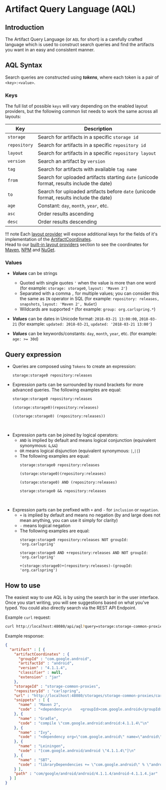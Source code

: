 # Artifact Query Language (AQL)

## Introduction 

The Artifact Query Language (or `AQL` for short) is a carefully crafted language which is used to construct 
search queries and find the artifacts you want in an easy and consistent manner.

## AQL Syntax

Search queries are constructed using _**tokens**_, where each token is a pair of `<key>:<value>`.

### Keys

The full list of possible `keys` will vary depending on the enabled layout providers, but the following common list 
needs to work the same across all layouts:

| Key        | Description     | 
| ---------- |---------------- |
| `storage`    | Search for artifacts in a specific `storage id` |
| `repository` | Search for artifacts in a specific `repository id` |
| `layout`     | Search for artifacts in a specific `repository layout` |
| `version`    | Search an artifact by `version` |
| `tag`        | Search for artifacts with available `tag name` |
| `from`       | Search for uploaded artifacts starting `date` (unicode format, results include the date) |
| `to`         | Search for uploaded artifacts before `date` (unicode format, results include the date) |
| `age`        | Constant: `day`, `month`, `year`, etc. |
| `asc`        | Order results ascending |
| `desc`       | Order results descending |

!!! note
    Each [layout provider] will expose additional keys for the fields of it's implementation of the [ArtifactCoordinates].  
    Head to our [built-in layout providers] section to see the coordinates for [Maven], [NPM] and [NuGet].  

### Values

* _**Values**_ can be strings

  * Quoted with single quotes `'` when the value is more than one word (for example: `storage: storage0`, `layout: 'Maven 2'`)
  * Separated with a comma `,` for multiple values; you can consider this the same as `IN` operator in SQL  (for example: `repository: releases, snapshots`, `layout: 'Maven 2', NuGet`)
  * Wildcards are supported `*` (for example: `group: org.carlspring.*`)

* _**Values**_ can be dates in Unicode format: `2018-03-21 13:00:00`, `2018-03-21` (for example: `updated: 2018-03-21`, `updated: '2018-03-21 13:00'`)

* _**Values**_ can be keywords/constants: `day`, `month`, `year`, etc. (for example: `age: >= 30d`)

## Query expression

* Queries are composed using `Tokens` to create an expression:
    ```
    storage:storage0 repository:releases
    ```

* Expression parts can be surrounded by round brackets for more advanced queries. The following examples are equal: 
    ```
    storage:storage0 repository:releases
    ``` 
    ```
    (storage:storage0)(repository:releases)
    ```
    ```
    ((storage:storage0) (repository:releases))
    ```
&nbsp;    
* Expression parts can be joined by logical operators:
    * `AND` is implied by default and means logical conjunction (equivalent synonymous: `&`,`&&`)
    * `OR` means logical disjunction (equivalent synonymous: `|`,`||`)
    * The following examples are equal:
        ```
        storage:storage0 repository:releases
        ```
        ```
        (storage:storage0)(repository:releases)
        ``` 
        ```
        (storage:storage0) AND (repository:releases)
        ``` 
        ```
        storage:storage0 && repository:releases
        ```
&nbsp;    
* Expression parts can be prefixed with `+` and `-` for `inclusion` or `negation`. 
    * `+` is implied by default and means no negation (by and large does not mean anything, you can use it simply for clarity)
    * `-` means logical negation
    * The following examples are equal:
        ```
        storage:storage0 repository:releases NOT groupId: 'org.carlspring'
        ```
        ```
        storage:storage0 AND +repository:releases AND NOT groupId: 'org.carlspring'
        ``` 
        ```
        +(storage:storage0)+(repository:releases)-(groupId: 'org.carlspring')
        ``` 

## How to use

The easiest way to use AQL is by using the search bar in the user interface. Once you start writing, you will see suggestions
based on what you've typed. You could also directly search via the REST API Endpoint.  

Example `curl` request:

```bash
curl http://localhost:48080/api/aql?query=storage:storage-common-proxies+repository:carlspring+groupId:com.google*
```

Example response:

```json
{
  "artifact" : [ {
    "artifactCoordinates" : {
      "groupId" : "com.google.android",
      "artifactId" : "android",
      "version" : "4.1.1.4",
      "classifier" : null,
      "extension" : "jar"
    },
    "storageId" : "storage-common-proxies",
    "repositoryId" : "carlspring",
    "url" : "http://localhost:48080/storages/storage-common-proxies/carlspring/com/google/android/android/4.1.1.4/android-4.1.1.4.jar",
    "snippets" : [ {
      "name" : "Maven 2",
      "code" : "<dependency>\n    <groupId>com.google.android</groupId>\n    <artifactId>android</artifactId>\n    <version>4.1.1.4</version>\n    <type>jar</type>\n    <scope>compile</scope>\n</dependency>\n"
    }, {
      "name" : "Gradle",
      "code" : "compile \"com.google.android:android:4.1.1.4\"\n"
    }, {
      "name" : "Ivy",
      "code" : "<dependency org=\"com.google.android\" name=\"android\" rev=\"4.1.1.4\" />\n"
    }, {
      "name" : "Leiningen",
      "code" : "[com.google.android/android \"4.1.1.4\"]\n"
    }, {
      "name" : "SBT",
      "code" : "libraryDependencies += \"com.google.android\" % \"android\" % \"4.1.1.4\"\n"
    } ],
    "path" : "com/google/android/android/4.1.1.4/android-4.1.1.4.jar"
  } ]
}
```

[ArtifactCoordinates]: ../knowledge-base/artifact-coordinates.md
[layout provider]: ../knowledge-base/layout-providers.md
[built-in layout providers]: ../developer-guide/layout-providers/maven-2-layout-provider.md
[Maven]: ../developer-guide/layout-providers/maven-2-layout-provider.md
[NPM]: ../developer-guide/layout-providers/npm-layout-provider.md
[NuGet]: ../developer-guide/layout-providers/nuget-layout-provider.md
